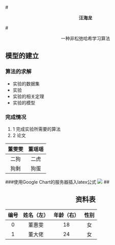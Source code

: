 
<!--    **AAA** 表示加粗               -->
#<center>**汪海龙**</center>

<!--   <center>AAA</center> 所有内容居中  -->


<!--  #表示一级标题  ##二级标题  依次类推-->

#<center>一种非松弛哈希学习算法</center> 
## 模型的建立
### 算法的求解

<!--    *加空格 表示同级并列缩进       -->
* 实验的数据集
* 实验
* 实验的相关定理
* 实验的模型
### 完成情况
1. 1 完成实验所需要的算法
2. 2 论文

<!--使用HTML制作表格-->
<table>
  <thead>
    <tr>
      <th>董雯雯</th>
      <th>董瑶瑶</th>
    </tr>
  </thead>
  <tbody>
    <tr>
      <td  align="center">二狗</td>
      <td  align="center">二虎</td>
    </tr>
    <tr>
      <td align="center">狗剩</td>
      <td align="center">狗蛋</td>
    </tr>
  </tbody>
</table>

###使用Google Chart的服务器插入latex公式
<img src="http://chart.googleapis.com/chart?cht=tx&chl= $x=\frac{-b\pm\sqrt{b^2-4ac}}{2a}$" style="border:none;">
##<h2 style="text-align:center">资料表</h2>
<center>

| 编号  | 姓名（左） | 年龄（右） | 性别 |
| :---: | :-----:  | :-----: | :--:   |
| 0     | 董惠雯       | 18     | 女   |
| 1     | 董大佬       | 24     | 女   |
</center>


